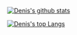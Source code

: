 [![Denis's github stats](https://github-readme-stats.vercel.app/api?username=g0rdan&show_icons=true&count_private=true)](https://github.com/g0rdan/github-readme-stats)

[![Denis's top Langs](https://github-readme-stats.vercel.app/api/top-langs/?username=g0rdan&hide=html&layout=compact&show_icons=true)](https://github.com/g0rdan)
